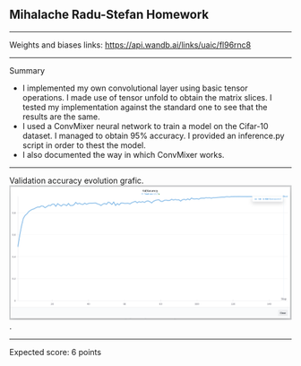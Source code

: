 ## Mihalache Radu-Stefan Homework 

***
Weights and biases links: 
https://api.wandb.ai/links/uaic/fl96rnc8


***
Summary
* I implemented my own convolutional layer using basic tensor operations. I made use of tensor unfold to obtain the matrix slices. I tested my implementation against the standard one to see that the results are the same.
* I used a ConvMixer neural network to train a model on the Cifar-10 dataset. I managed to obtain 95% accuracy. I provided an inference.py script in order to thest the model.
* I also documented the way in which ConvMixer works.

***
Validation accuracy evolution grafic.
![Validation accuracy](./validation_accuracy.png "Multiple configurations").


*** 
Expected score: 6 points